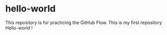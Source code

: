 # hello-world
This repository is for practicing the GitHub Flow.
This is my first repository Hello-world !
